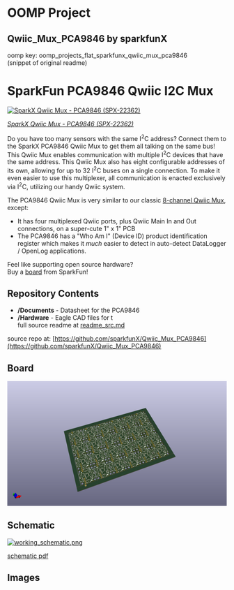 # OOMP Project  
## Qwiic_Mux_PCA9846  by sparkfunX  
  
oomp key: oomp_projects_flat_sparkfunx_qwiic_mux_pca9846  
(snippet of original readme)  
  
SparkFun PCA9846 Qwiic I2C Mux  
===========================================================  
  
[![SparkX Qwiic Mux - PCA9846 (SPX-22362)](https://cdn.sparkfun.com/assets/parts/2/2/3/9/0/22362-_SPX-_01.jpg)](https://www.sparkfun.com/products/22362)  
  
[*SparkX Qwiic Mux - PCA9846 (SPX-22362)*](https://www.sparkfun.com/products/22362)  
  
Do you have too many sensors with the same I<sup>2</sup>C address? Connect them to the SparkX PCA9846 Qwiic Mux to get them all talking on the same bus! This Qwiic Mux enables communication with multiple I<sup>2</sup>C devices that have the same address. This Qwiic Mux also has eight configurable addresses of its own, allowing for up to 32 I<sup>2</sup>C buses on a single connection. To make it even easier to use this multiplexer, all communication is enacted exclusively via I<sup>2</sup>C, utilizing our handy Qwiic system.  
  
The PCA9846 Qwiic Mux is very similar to our classic [8-channel Qwiic Mux](https://www.sparkfun.com/products/16784), except:  
  
* It has four multiplexed Qwiic ports, plus Qwiic Main In and Out connections, on a super-cute 1" x 1" PCB  
* The PCA9846 has a "Who Am I" (Device ID) product identification register which makes it _much_ easier to detect in auto-detect DataLogger / OpenLog applications.  
  
Feel like supporting open source hardware?   
Buy a [board](https://www.sparkfun.com/products/22362) from SparkFun!  
  
Repository Contents  
-------------------  
  
* **/Documents** - Datasheet for the PCA9846  
* **/Hardware** - Eagle CAD files for t  
  full source readme at [readme_src.md](readme_src.md)  
  
source repo at: [https://github.com/sparkfunX/Qwiic_Mux_PCA9846](https://github.com/sparkfunX/Qwiic_Mux_PCA9846)  
## Board  
  
[![working_3d.png](working_3d_600.png)](working_3d.png)  
## Schematic  
  
[![working_schematic.png](working_schematic_600.png)](working_schematic.png)  
  
[schematic pdf](working_schematic.pdf)  
## Images  
